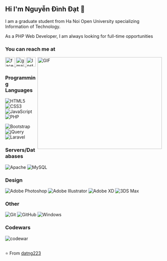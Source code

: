 ## Hi I'm Nguyễn Đình Đạt 👋

I am a graduate student from Ha Noi Open University specializing Information of Technology.

As a PHP Web Developer, I am always looking for full-time opportunities

### You can reach me at ###  
<a href="https://www.facebook.com/bi.my.14/">
  <img src="https://www.vectorlogo.zone/logos/facebook/facebook-tile.svg" alt="facebook logo" height="30" width="30">
</a> 

<a href="mailto:datnguyenit.223@gmail.com">
  <img src="https://www.vectorlogo.zone/logos/gmail/gmail-icon.svg" alt="gmail logo" height="30" width="30">
</a> 
  
<a href="https://www.instagram.com/datteddybear22/">
  <img src="https://www.vectorlogo.zone/logos/instagram/instagram-icon.svg" alt="Instagram Profile" height="30" width="30">
</a> 

<img align="right" alt="GIF" src="https://raw.githubusercontent.com/abhisheknaiidu/abhisheknaiidu/master/code.gif" width="400" height="295" />

### Programming Languages ###
![HTML5](https://img.shields.io/badge/-HTML5-%23E44D27?style=flat-square&logo=html5&logoColor=ffffff)
![CSS3](https://img.shields.io/badge/-CSS3-%231572B6?style=flat-square&logo=css3)
![JavaScript](https://img.shields.io/badge/-JavaScript-%23F7DF1C?style=flat-square&logo=javascript&logoColor=000000&labelColor=%23F7DF1C&color=%23FFCE5A)
![PHP](https://img.shields.io/badge/PHP-%23777BB4.svg?&style=flat-square&logo=PHP&logoColor=white)


![Bootstrap](https://img.shields.io/badge/Bootstrap%20-%23563D7C.svg?&style=flat-square&logo=Bootstrap&logoColor=white)
![jQuery](https://img.shields.io/badge/JQuery%20-%230769AD.svg?&style=flat-square&logo=JQuery&logoColor=white)
![Laravel](https://img.shields.io/badge/Laravel%20-%23FF2D20.svg?&style=flat-square&logo=Laravel&logoColor=white)

### Servers/Databases ###
![Apache](https://img.shields.io/badge/Apache%20-%23D42029.svg?&style=flat-square&logo=Apache&logoColor=white)
![MySQL](https://img.shields.io/badge/MySQL-%2300f.svg?&style=flat-square&logo=MySQL&logoColor=white)

### Design ###
![Adobe Photoshop](https://img.shields.io/badge/Adobe%20Photoshop%20-%2331A8FF.svg?&style=flat-square&logo=Adobe%20Photoshop&logoColor=white)
![Adobe Illustrator](https://img.shields.io/badge/Adobe%20Illustrator%20-%23FF9A00.svg?&style=flat-square&logo=Adobe%20Illustrator&logoColor=white)
![Adobe XD](https://img.shields.io/badge/Adobe%20Xd%20-%23FF26BE.svg?&style=flat-square&logo=Adobe%20Xd&logoColor=white)
![3DS Max](https://img.shields.io/badge/-3DS%20Max-brightgreen)

### Other ###
![Git](https://img.shields.io/badge/Git%20-%23F05033.svg?&style=flat-square&logo=Git&logoColor=white)
![GitHub](https://img.shields.io/badge/GitHub%20-%23121011.svg?&style=flat-square&logo=GitHub&logoColor=white)
![Windows](https://img.shields.io/badge/Windows-0078D6?style=flat-square&logo=Windows&logoColor=white)

### Codewars ###
![codewar](https://www.codewars.com/users/dat23397/badges/small)

##
⭐️ From [datng223](https://github.com/datng223)
